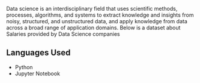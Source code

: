 Data science is an interdisciplinary field that uses scientific methods, processes, algorithms, and systems to extract knowledge and insights from noisy, structured, and unstructured data, and apply knowledge from data across a broad range of application domains.
Below is a dataset about Salaries provided by Data Science companies
## Languages Used

- Python
- Jupyter Notebook
